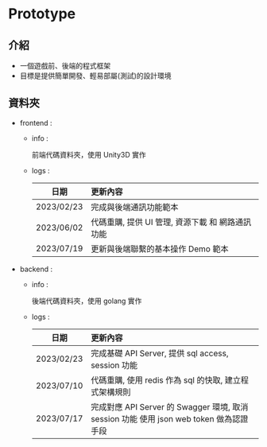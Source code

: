 # Prototype

## 介紹

- 一個遊戲前、後端的程式框架
- 目標是提供簡單開發、輕易部屬(測試)的設計環境

## 資料夾

- frontend :
  
    - info :

        前端代碼資料夾，使用 Unity3D 實作

    - logs :

        | 日期 | 更新內容 |
        |:-:|:--|
        |2023/02/23|完成與後端通訊功能範本|
        |2023/06/02|代碼重購, 提供 UI 管理, 資源下載 和 網路通訊功能|
        |2023/07/19|更新與後端聯繫的基本操作 Demo 範本|


- backend :

    - info :

        後端代碼資料夾，使用 golang 實作

    - logs :

        | 日期 | 更新內容 |
        |:-:|:--|
        |2023/02/23|完成基礎 API Server, 提供 sql access, session 功能|
        |2023/07/10|代碼重購, 使用 redis 作為 sql 的快取, 建立程式架構規則|
        |2023/07/17|完成對應 API Server 的 Swagger 環境, 取消 session 功能 使用 json web token 做為認證手段|
    

